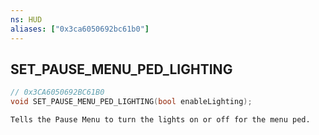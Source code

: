 ```yaml
---
ns: HUD
aliases: ["0x3ca6050692bc61b0"]
---
```

## SET_PAUSE_MENU_PED_LIGHTING

```c
// 0x3CA6050692BC61B0
void SET_PAUSE_MENU_PED_LIGHTING(bool enableLighting);
```

```
Tells the Pause Menu to turn the lights on or off for the menu ped.
```
